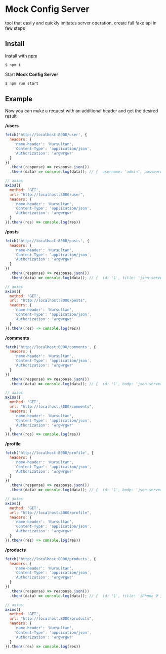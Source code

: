 # Mock Config Server

tool that easily and quickly imitates server operation, create full fake api in few steps

## Install

Install with [npm](https://www.npmjs.com/)

```bash
$ npm i
```

Start **Mock Config Server**

```bash
$ npm run start
```

## Example

Now you can make a request with an additional header and get the desired result

**/users**

```javascript
fetch('http://localhost:8000/user', {
  headers: {
    'name-header': 'Nursultan',
    'Content-Type': 'application/json',
    'Authorization': 'wrgwrgwr'
  }
})
  .then((response) => response.json())
  .then((data) => console.log(data)); // {  username: 'admin', password: 'admin' }

// axios
axios({
  method: 'GET',
  url: "http://localhost:8000/user",
  headers: {
    'name-header': 'Nursultan',
    'Content-Type': 'application/json',
    'Authorization': 'wrgwrgwr'
  }
}).then((res) => console.log(res))
```
**/posts**

```javascript
fetch('http://localhost:8000/posts', {
  headers: {
    'name-header': 'Nursultan',
    'Content-Type': 'application/json',
    'Authorization': 'wrgwrgwr'
  }
})
  .then((response) => response.json())
  .then((data) => console.log(data)); // {  id: '1', title: 'json-server', userId: '1' }

// axios
axios({
  method: 'GET',
  url: "http://localhost:8000/posts",
  headers: {
    'name-header': 'Nursultan',
    'Content-Type': 'application/json',
    'Authorization': 'wrgwrgwr'
  }
}).then((res) => console.log(res))
```
**/comments**

```javascript
fetch('http://localhost:8000/comments', {
  headers: {
    'name-header': 'Nursultan',
    'Content-Type': 'application/json',
    'Authorization': 'wrgwrgwr'
  }
})
  .then((response) => response.json())
  .then((data) => console.log(data)); // {  id: '1', body: 'json-server', postId: '1' }

// axios
axios({
  method: 'GET',
  url: "http://localhost:8000/comments",
  headers: {
    'name-header': 'Nursultan',
    'Content-Type': 'application/json',
    'Authorization': 'wrgwrgwr'
  }
}).then((res) => console.log(res))
```

**/profile**

```javascript
fetch('http://localhost:8000/profile', {
  headers: {
    'name-header': 'Nursultan',
    'Content-Type': 'application/json',
    'Authorization': 'wrgwrgwr'
  }
})
  .then((response) => response.json())
  .then((data) => console.log(data)); // {  id: '1', body: 'json-server', postId: '1' }

// axios
axios({
  method: 'GET',
  url: "http://localhost:8000/profile",
  headers: {
    'name-header': 'Nursultan',
    'Content-Type': 'application/json',
    'Authorization': 'wrgwrgwr'
  }
}).then((res) => console.log(res))
```
**/products**

```javascript
fetch('http://localhost:8000/products', {
  headers: {
    'name-header': 'Nursultan',
    'Content-Type': 'application/json',
    'Authorization': 'wrgwrgwr'
  }
})
  .then((response) => response.json())
  .then((data) => console.log(data)); // {  id: '1', title: 'iPhone 9', description: 'An apple mobile which is nothing like apple', price: 549 .... }

// axios
axios({
  method: 'GET',
  url: "http://localhost:8000/products",
  headers: {
    'name-header': 'Nursultan',
    'Content-Type': 'application/json',
    'Authorization': 'wrgwrgwr'
  }
}).then((res) => console.log(res))
```
